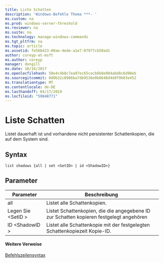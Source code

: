 ```yaml
---
title: Liste Schatten
description: 'Windows-Befehle Thema ***- '
ms.custom: na
ms.prod: windows-server-threshold
ms.reviewer: na
ms.suite: na
ms.technology: manage-windows-commands
ms.tgt_pltfrm: na
ms.topic: article
ms.assetid: fe568423-00ae-4ede-a1e7-07977cb50ad1
author: coreyp-at-msft
ms.author: coreyp
manager: dongill
ms.date: 10/16/2017
ms.openlocfilehash: 50e4c4b8c7ea97ec65cecb6b8e904abd8c6d98eb
ms.sourcegitcommit: 0d0b32c8986ba7db9536e0b8648d4ddf9b03e452
ms.translationtype: MT
ms.contentlocale: de-DE
ms.lasthandoff: 04/17/2019
ms.locfileid: "59848771"
---
```

# <a name="list-shadows"></a>Liste Schatten



Listet dauerhaft ist und vorhandene nicht persistenter Schattenkopien, die auf dem System sind.

## <a name="syntax"></a>Syntax

```
list shadows {all | set <SetID> | id <ShadowID>}
```

## <a name="parameters"></a>Parameter

|Parameter|Beschreibung|
|---------|-----------|
|all|Listet alle Schattenkopien.|
|Legen Sie \<SetID >|Listet Schattenkopien, die die angegebene ID zur Schatten kopieren festgelegt angehören|
|ID \<ShadowID >|Listet alle Schattenkopie mit der festgelegten Schattenkopiezeit Kopie-ID.|

#### <a name="additional-references"></a>Weitere Verweise

[Befehlszeilensyntax](command-line-syntax-key.md)